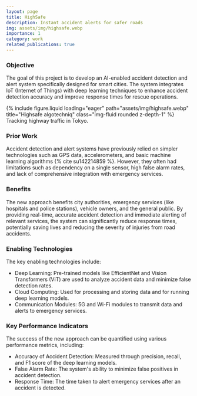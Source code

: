 ```yaml
---
layout: page
title: HighSafe
description: Instant accident alerts for safer roads
img: assets/img/highsafe.webp
importance: 1
category: work
related_publications: true
---
```


### Objective
The goal of this project is to develop an AI-enabled accident detection and alert system specifically designed for smart cities. The system integrates IoT (Internet of Things) with deep learning techniques to enhance accident detection accuracy and improve response times for rescue operations.

</div>
<div class="row">
    <div class="col-sm mt-3 mt-md-0">
        {% include figure.liquid loading="eager" path="assets/img/highsafe.webp" title="Highsafe algotechniq" class="img-fluid rounded z-depth-1" %}
    </div>
</div>
<div class="caption">
    Tracking highway traffic in Tokyo.
</div>

### Prior Work
Accident detection and alert systems have previously relied on simpler technologies such as GPS data, accelerometers, and basic machine learning algorithms {% cite su142214859 %}. However, they often had limitations such as dependency on a single sensor, high false alarm rates, and lack of comprehensive integration with emergency services.

### Benefits
The new approach benefits city authorities, emergency services (like hospitals and police stations), vehicle owners, and the general public. By providing real-time, accurate accident detection and immediate alerting of relevant services, the system can significantly reduce response times, potentially saving lives and reducing the severity of injuries from road accidents.

### Enabling Technologies
The key enabling technologies include:

   - Deep Learning: Pre-trained models like EfficientNet and Vision Transformers (ViT) are used to analyze accident data and minimize false detection rates.
   - Cloud Computing: Used for processing and storing data and for running deep learning models.
   - Communication Modules: 5G and Wi-Fi modules to transmit data and alerts to emergency services.

### Key Performance Indicators
The success of the new approach can be quantified using various performance metrics, including:
   - Accuracy of Accident Detection: Measured through precision, recall, and F1 score of the deep learning models.
   - False Alarm Rate: The system's ability to minimize false positives in accident detection.
   - Response Time: The time taken to alert emergency services after an accident is detected.

